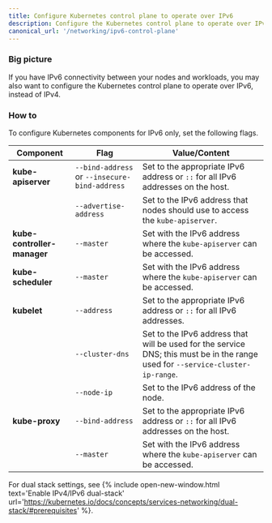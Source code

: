 ```yaml
---
title: Configure Kubernetes control plane to operate over IPv6
description: Configure the Kubernetes control plane to operate over IPv6 for dual stack or IPv6 only.
canonical_url: '/networking/ipv6-control-plane'
---
```


### Big picture

If you have IPv6 connectivity between your nodes and workloads, you may also want to configure the Kubernetes control plane to operate over IPv6, instead of IPv4.

### How to
 
To configure Kubernetes components for IPv6 only, set the following flags. 

| Component                   | **Flag**                                      | **Value/Content**                                            |
| --------------------------- | --------------------------------------------- | ------------------------------------------------------------ |
| **kube-apiserver**          | `--bind-address` or `--insecure-bind-address` | Set to the appropriate IPv6 address or `::` for all IPv6 addresses on the host. |
|                             | `--advertise-address`                         | Set to the IPv6 address that nodes should use to access the `kube-apiserver`. |
| **kube-controller-manager** | `--master`                                    | Set with the IPv6 address where the `kube-apiserver` can be accessed. |
| **kube-scheduler**          | `--master`                                    | Set with the IPv6 address where the `kube-apiserver` can be accessed. |
| **kubelet**                 | `--address`                                   | Set to the appropriate IPv6 address or `::` for all IPv6 addresses. |
|                             | `--cluster-dns`                               | Set to the IPv6 address that will be used for the service DNS; this must be in the range used for `--service-cluster-ip-range`. |
|                             | `--node-ip`                                   | Set to the IPv6 address of the node.                         |
| **kube-proxy**              | `--bind-address`                              | Set to the appropriate IPv6 address or `::` for all IPv6 addresses on the host. |
|                             | `--master`                                    | Set with the IPv6 address where the `kube-apiserver` can be accessed. |

For dual stack settings, see {% include open-new-window.html text='Enable IPv4/IPv6 dual-stack' url='https://kubernetes.io/docs/concepts/services-networking/dual-stack/#prerequisites' %}.
